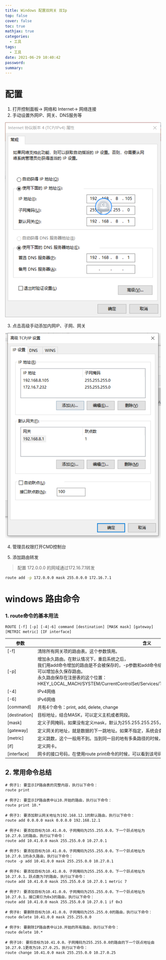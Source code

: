 ```yaml
---
title: Windows 配置双网关 双Ip
top: false
cover: false
toc: true
mathjax: true
categories:
  - 工具
tags:
  - 工具
date: 2021-06-29 10:40:42
password:
summary:
---
```


# 配置

1. 打开控制面板-> 网络和 Internet-> 网络连接
2. 手动设置外网IP、网关、DNS服务等



![外网自定义设置](https://raw.githubusercontent.com/lijinzedev/picture/main/img/20210629105148.png)

3. 点击高级手动添加内网IP、子网、网关

![内网设置](https://raw.githubusercontent.com/lijinzedev/picture/main/img/20210629105411.png)

4. 管理员权限打开CMD控制台

5. 添加路由转发

> 配置 172.0.0.0 的网域通过172.16.7.1转发

```bash
route add -p 172.0.0.0 mask 255.0.0.0 172.16.7.1
```

# windows 路由命令

### 1. route命令的基本用法

```shell
ROUTE [-f] [-p] [-4|-6] command [destination] [MASK mask] [gateway] [METRIC metric] [IF interface]
```

| 参数          | 含义                                                         |
| ------------- | ------------------------------------------------------------ |
| [-f]          | 清除所有网关项的路由表。这个参数慎用。                       |
| [-p]          | 增加永久路由。在默认情况下，重启系统之后，<br />我们用add命令增加的路由是不会被保存的，-p参数和add命令结合使用的时候，<br />可以增加永久保存路由。<br />永久路由保存在注册表的这个位置：HKEY_LOCAL_MACH/SYSTEM/CurrentControlSet/Services/Tcpip/Parameters/PersistentRoutescommand。 |
| [-4]          | IPv4网络                                                     |
| [-6]          | IPv6网络                                                     |
| [command]     | 共有4个命令：print, add, delete, change                      |
| [destination] | 目标地址，结合MASK，可以定义主机或者网段。                   |
| [mask]        | 定义子网掩码，如果没有定义mask，默认为255.255.255.255，说明destination是一台主机，而不是一个网段 |
| [gateway]     | 定义网关的地址，就是数据的下一跳地址。如果不指定，系统会查找最佳的网关 |
| [metric]      | 定义跳数，这个一般用不到。当到同一目的地有多条路径的时候，系统会选择metric值最小的路由。 |
| [if]          | 定义网卡。                                                   |
| [interface]   | 网卡的接口号码，在使用route print命令的时候，可以看到该号码。 |

## 2. 常用命令总结

```shell
# 例子1: 要显示IP路由表的完整内容，执行以下命令：
route print

# 例子2: 要显示IP路由表中以10.开始的路由，执行以下命令：
route print 10.*

# 例子3: 要添加默认网关地址为192.168.12.1的默认路由，执行以下命令：
route add 0.0.0.0 mask 0.0.0.0 192.168.12.1

# 例子4: 要添加目标为10.41.0.0，子网掩码为255.255.0.0，下一个跃点地址为10.27.0.1的路由，执行以下命令：
route add 10.41.0.0 mask 255.255.0.0 10.27.0.1

# 例子5: 要添加目标为10.41.0.0，子网掩码为255.255.0.0，下一个跃点地址为10.27.0.1的永久路由，执行以下命令：
route -p add 10.41.0.0 mask 255.255.0.0 10.27.0.1

# 例子6: 要添加目标为10.41.0.0，子网掩码为255.255.0.0，下一个跃点地址为10.27.0.1，跃点数为7的路由，执行以下命令：
route add 10.41.0.0 mask 255.255.0.0 10.27.0.1 metric 7

# 例子7: 要添加目标为10.41.0.0，子网掩码为255.255.0.0，下一个跃点地址为10.27.0.1，接口索引为0x3的路由，执行以下命令：
route add 10.41.0.0 mask 255.255.0.0 10.27.0.1 if 0x3

# 例子8: 要删除目标为10.41.0.0，子网掩码为255.255.0.0的路由，执行以下命令：
route delete 10.41.0.0 mask 255.255.0.0

# 例子9: 要删除IP路由表中以10.开始的所有路由，执行以下命令：
route delete 10.*

# 例子10: 要将目标为10.41.0.0，子网掩码为255.255.0.0的路由的下一个跃点地址由10.27.0.1更改为10.27.0.25，执行以下命令：
route change 10.41.0.0 mask 255.255.0.0 10.27.0.25
```

